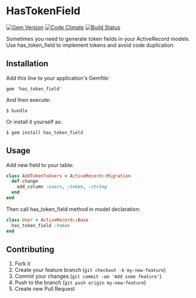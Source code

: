 # HasTokenField
[![Gem Version](https://badge.fury.io/rb/has_token_field.svg)](http://badge.fury.io/rb/has_token_field)
[![Code Climate](https://codeclimate.com/github/pascalevi4/has_token_field/badges/gpa.svg)](https://codeclimate.com/github/pascalevi4/has_token_field)
[![Build Status](https://travis-ci.org/pascalevi4/has_token_field.svg?branch=master)](https://travis-ci.org/pascalevi4/has_token_field)

Sometimes you need to generate token fields in your ActiveRecord models. Use has_token_field to implement tokens and avoid code duplication.

## Installation

Add this line to your application's Gemfile:

    gem 'has_token_field'

And then execute:

    $ bundle

Or install it yourself as:

    $ gem install has_token_field

## Usage

Add new field to your table:

```ruby
class AddTokenToUsers < ActiveRecord::Migration
  def change
    add_column :users, :token, :string
  end
end
```
Then call has_token_field method in model declaration:
```ruby
class User < ActiveRecord::Base
  has_token_field :token
end
```

## Contributing

1. Fork it
2. Create your feature branch (`git checkout -b my-new-feature`)
3. Commit your changes (`git commit -am 'Add some feature'`)
4. Push to the branch (`git push origin my-new-feature`)
5. Create new Pull Request
